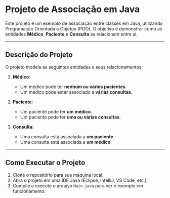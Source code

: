 # Projeto de Associação em Java

Este projeto é um exemplo de associação entre classes em Java, utilizando Programação Orientada a Objetos (POO). O objetivo é demonstrar como as entidades **Médico**, **Paciente** e **Consulta** se relacionam entre si.

---

## Descrição do Projeto

O projeto modela as seguintes entidades e seus relacionamentos:

1. **Médico**:
   - Um médico pode ter **nenhum ou vários pacientes**.
   - Um médico pode estar associado a **várias consultas**.

2. **Paciente**:
   - Um paciente pode ter **um médico**.
   - Um paciente pode ter **uma ou várias consultas**.

3. **Consulta**:
   - Uma consulta está associada a **um paciente**.
   - Uma consulta está associada a **um médico**.

---

## Como Executar o Projeto

1. Clone o repositório para sua máquina local.
2. Abra o projeto em uma IDE Java (Eclipse, IntelliJ, VS Code, etc.).
3. Compile e execute o arquivo `Main.java` para ver o exemplo em funcionamento.
